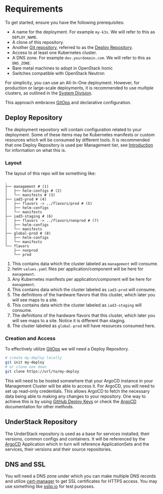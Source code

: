 # Requirements

To get started, ensure you have the following prerequisites:

* A name for the deployment. For example `my-k3s`. We will refer to this
  as `DEPLOY_NAME`.
* A clone of this repository.
* Another [Git repository,](#deploy-repository) referred to as the
  [Deploy Repository](#deploy-repository).
* Access to at least one Kubernetes cluster.
* A DNS zone. For example `dev.yourdomain.com`. We will refer to this
  as `DNS_ZONE`.
* Bare metal machines to adopt in OpenStack Ironic
* Switches compatible with OpenStack Neutron

For simplicity, you can use an All-In-One deployment. However, for
production or large-scale deployments, it is recommended to use multiple
clusters, as outlined in the [System Division](./welcome.md#system-division).

This approach embraces [GitOps][gitops] and declarative configuration.

## Deploy Repository

The deployment repository will contain configuration related to your deployment.
Some of these items may be Kubernetes manifests or custom resources which will
be consumed by different tools. It is recommended that one Deploy Repository
is used per Management tier, see [Introduction](./welcome.md) for information
on what this is.

### Layout

The layout of this repo will be something like:

```shell
.
├── management # (1)
│   ├── helm-configs # (2)
│   └── manifests # (3)
├── iad3-prod # (4)
│   ├── flavors -> ../flavors/prod # (5)
│   ├── helm-configs
│   └── manifests
├── iad3-staging # (6)
│   ├── flavors -> ../flavors/nonprod # (7)
│   ├── helm-configs
│   └── manifests
├── global-prod # (8)
│   ├── helm-configs
│   └── manifests
└── flavors
    ├── nonprod
    └── prod
```

1. This contains data which the cluster labeled as `management` will consume.
2. helm `values.yaml` files per application/component will be here for `management`.
3. Any Kubernetes manifests per application/component will be here for `management`.
4. This contains data which the cluster labeled as `iad3-prod` will consume.
5. The definitions of the hardware flavors that this cluster, which later you will see maps to a site.
6. This contains data which the cluster labeled as `iad3-staging` will consume.
7. The definitions of the hardware flavors that this cluster, which later you will see maps to a site. Notice it is different than staging.
8. The cluster labeled as `global-prod` will have resources consumed here.

### Creation and Access

To effectively utilize [GitOps][gitops] we will need a Deploy Repository.

```bash
# create my-deploy locally
git init my-deploy
# or clone one down
git clone https://url/to/my-deploy
```

This will need to be hosted somewhere that your ArgoCD instance in your
Management Cluster will be able to access it. For ArgoCD, you will need
to set up read-only credentials. This allows ArgoCD to fetch the
necessary data being able to making any changes to your repository.
One way to achieve this is by using [GitHub Deploy Keys][gh-deploy-keys]
or check the [ArgoCD][argocd] documentation for other methods.

## UnderStack Repository

The UnderStack repository is used as a base for services installed, their
versions, common configs and containers. It will be referenced by the [ArgoCD][argocd]
Application which in turn will
reference ApplicationSets and the services, their versions and their source repositories.

[argocd]: <https://argo-cd.readthedocs.io/en/stable/>
[gitops]: <https://about.gitlab.com/topics/gitops/>
[gh-deploy-keys]: <https://docs.github.com/en/authentication/connecting-to-github-with-ssh/managing-deploy-keys#set-up-deploy-keys>

## DNS and SSL

You will need a DNS zone under which you can make multiple DNS records and
utilize [cert-manager](https://cert-manager.io) to get SSL certificates for HTTPS access.
You may use something like [sslip.io](https://sslip.io) for test purposes.
